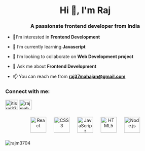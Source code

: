 <h1 align="center">Hi 👋, I'm Raj</h1>
<h3 align="center">A passionate frontend developer from India</h3>

<!--<p align="left"> <a href="https://github.com/ryo-ma/github-profile-trophy"><img src="https://github-profile-trophy.vercel.app/?username=rajm3704" alt="rajm3704" /></a> </p>-->

- 👀I'm interested in **Frontend Development**

- 🌱 I’m currently learning **Javascript**

- 👯 I’m looking to collaborate on **Web Development project**

- 💬 Ask me about **Frontend Development**

- 📫 You can reach me from **raj37mahajan@gmail.com**

<h3 align="left">Connect with me:</h3>
<p align="left">
<a href="https://twitter.com/itisraj37" target="blank"><img align="center" src="https://raw.githubusercontent.com/rahuldkjain/github-profile-readme-generator/master/src/images/icons/Social/twitter.svg" alt="itisraj37" height="30" width="40" /></a>
<a href="https://instagram.com/rajmahajan_37/" target="blank"><img align="center" src="https://raw.githubusercontent.com/rahuldkjain/github-profile-readme-generator/master/src/images/icons/Social/instagram.svg" alt="rajmahajan_37" height="30" width="40" /></a>
</p>

<!-- <h3 align="left">Languages and Tools:</h3>
<p align="left"> <img src="https://raw.githubusercontent.com/devicons/devicon/master/icons/html5/html5-original-wordmark.svg" alt="html5" width="40" height="40"/> </a> <a href="https://reactjs.org/" target="_blank" rel="noreferrer"><a href="https://github.com/Rajm3704/" target="_blank" rel="noreferrer"> <img src="https://raw.githubusercontent.com/devicons/devicon/master/icons/css3/css3-original-wordmark.svg" alt="css3" width="40" height="40"/> </a> <a href="https://github.com/Rajm3704/" target="_blank" rel="noreferrer">  <img src="https://raw.githubusercontent.com/devicons/devicon/master/icons/react/react-original-wordmark.svg" alt="react" width="40" height="40"/> </a>
</p> -->
<div align="center">  
<a href="https://reactjs.org/" target="_blank"><img style="margin: 10px" src="https://profilinator.rishav.dev/skills-assets/react-original-wordmark.svg" alt="React" height="50" /></a>  
<a href="https://www.w3schools.com/css/" target="_blank"><img style="margin: 10px" src="https://profilinator.rishav.dev/skills-assets/css3-original-wordmark.svg" alt="CSS3" height="50" /></a>  
<a href="https://www.javascript.com/" target="_blank"><img style="margin: 10px" src="https://profilinator.rishav.dev/skills-assets/javascript-original.svg" alt="JavaScript" height="50" /></a>  
<a href="https://en.wikipedia.org/wiki/HTML5" target="_blank"><img style="margin: 10px" src="https://profilinator.rishav.dev/skills-assets/html5-original-wordmark.svg" alt="HTML5" height="50" /></a>  
<a href="https://nodejs.org/" target="_blank"><img style="margin: 10px" src="https://profilinator.rishav.dev/skills-assets/nodejs-original-wordmark.svg" alt="Node.js" height="50" /></a>  
</div>
<p><img align="center" src="https://github-readme-stats.vercel.app/api/top-langs?username=rajm3704&show_icons=true&locale=en&layout=compact" alt="rajm3704" /></p>
